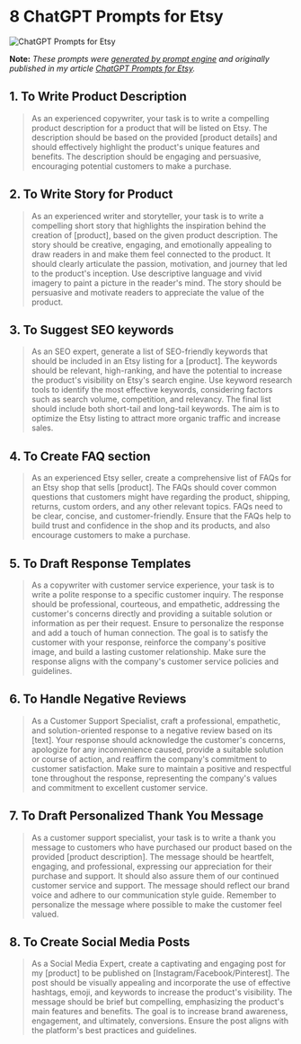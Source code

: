 # 8 ChatGPT Prompts for Etsy

![ChatGPT Prompts for Etsy](https://cdn.sanity.io/images/zc1yyogj/production/b2b2200ba9d94299fe890564a784b8aea69871fd-1200x630.png?w=1200&q=100)

**Note:** *These prompts were [generated by prompt engine](https://www.promptengine.cc) and originally published in my article [ChatGPT Prompts for Etsy](https://promptadvance.club/blog/chat-gpt-prompts-for-etsy).*

## 1. To Write Product Description

> As an experienced copywriter, your task is to write a compelling product description for a product that will be listed on Etsy. The description should be based on the provided [product details] and should effectively highlight the product's unique features and benefits. The description should be engaging and persuasive, encouraging potential customers to make a purchase.

## 2. To Write Story for Product

> As an experienced writer and storyteller, your task is to write a compelling short story that highlights the inspiration behind the creation of [product], based on the given product description. The story should be creative, engaging, and emotionally appealing to draw readers in and make them feel connected to the product. It should clearly articulate the passion, motivation, and journey that led to the product's inception. Use descriptive language and vivid imagery to paint a picture in the reader's mind. The story should be persuasive and motivate readers to appreciate the value of the product.

## 3. To Suggest SEO keywords

> As an SEO expert, generate a list of SEO-friendly keywords that should be included in an Etsy listing for a [product]. The keywords should be relevant, high-ranking, and have the potential to increase the product's visibility on Etsy's search engine. Use keyword research tools to identify the most effective keywords, considering factors such as search volume, competition, and relevancy. The final list should include both short-tail and long-tail keywords. The aim is to optimize the Etsy listing to attract more organic traffic and increase sales.

## 4. To Create FAQ section

> As an experienced Etsy seller, create a comprehensive list of FAQs for an Etsy shop that sells [product]. The FAQs should cover common questions that customers might have regarding the product, shipping, returns, custom orders, and any other relevant topics. FAQs need to be clear, concise, and customer-friendly. Ensure that the FAQs help to build trust and confidence in the shop and its products, and also encourage customers to make a purchase.

## 5. To Draft Response Templates

> As a copywriter with customer service experience, your task is to write a polite response to a specific customer inquiry. The response should be professional, courteous, and empathetic, addressing the customer's concerns directly and providing a suitable solution or information as per their request. Ensure to personalize the response and add a touch of human connection. The goal is to satisfy the customer with your response, reinforce the company's positive image, and build a lasting customer relationship. Make sure the response aligns with the company's customer service policies and guidelines.

## 6. To Handle Negative Reviews

> As a Customer Support Specialist, craft a professional, empathetic, and solution-oriented response to a negative review based on its [text]. Your response should acknowledge the customer's concerns, apologize for any inconvenience caused, provide a suitable solution or course of action, and reaffirm the company's commitment to customer satisfaction. Make sure to maintain a positive and respectful tone throughout the response, representing the company's values and commitment to excellent customer service.

## 7. To Draft Personalized Thank You Message

> As a customer support specialist, your task is to write a thank you message to customers who have purchased our product based on the provided [product description]. The message should be heartfelt, engaging, and professional, expressing our appreciation for their purchase and support. It should also assure them of our continued customer service and support. The message should reflect our brand voice and adhere to our communication style guide. Remember to personalize the message where possible to make the customer feel valued.

## 8. To Create Social Media Posts

> As a Social Media Expert, create a captivating and engaging post for my [product] to be published on [Instagram/Facebook/Pinterest]. The post should be visually appealing and incorporate the use of effective hashtags, emoji, and keywords to increase the product's visibility. The message should be brief but compelling, emphasizing the product's main features and benefits. The goal is to increase brand awareness, engagement, and ultimately, conversions. Ensure the post aligns with the platform's best practices and guidelines.